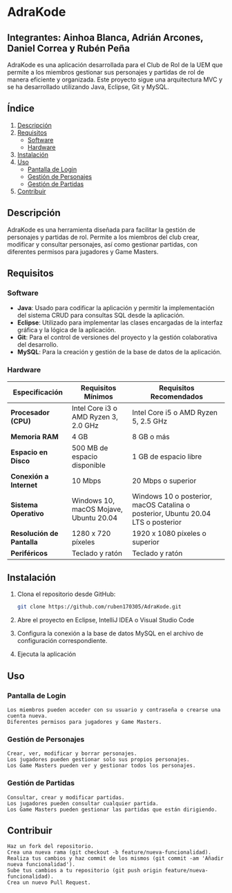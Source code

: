 
# AdraKode

## **Integrantes: Ainhoa Blanca, Adrián Arcones, Daniel Correa y Rubén Peña**

AdraKode es una aplicación desarrollada para el Club de Rol de la UEM que permite a los miembros gestionar sus personajes y partidas de rol de manera eficiente y organizada. Este proyecto sigue una arquitectura MVC y se ha desarrollado utilizando Java, Eclipse, Git y MySQL.

## Índice

1. [Descripción](#descripción)
2. [Requisitos](#requisitos)
   - [Software](#software)
   - [Hardware](#hardware)
3. [Instalación](#instalación)
4. [Uso](#uso)
   - [Pantalla de Login](#pantalla-de-login)
   - [Gestión de Personajes](#gestión-de-personajes)
   - [Gestión de Partidas](#gestión-de-partidas)
5. [Contribuir](#contribuir)

## Descripción

AdraKode es una herramienta diseñada para facilitar la gestión de personajes y partidas de rol. Permite a los miembros del club crear, modificar y consultar personajes, así como gestionar partidas, con diferentes permisos para jugadores y Game Masters.

## Requisitos

### Software

- **Java**: Usado para codificar la aplicación y permitir la implementación del sistema CRUD para consultas SQL desde la aplicación.
- **Eclipse**: Utilizado para implementar las clases encargadas de la interfaz gráfica y la lógica de la aplicación.
- **Git**: Para el control de versiones del proyecto y la gestión colaborativa del desarrollo.
- **MySQL**: Para la creación y gestión de la base de datos de la aplicación.

### Hardware

| Especificación         | Requisitos Mínimos                       | Requisitos Recomendados             |
|------------------------|------------------------------------------|-------------------------------------|
| **Procesador (CPU)**   | Intel Core i3 o AMD Ryzen 3, 2.0 GHz     | Intel Core i5 o AMD Ryzen 5, 2.5 GHz|
| **Memoria RAM**        | 4 GB                                     | 8 GB o más                          |
| **Espacio en Disco**   | 500 MB de espacio disponible             | 1 GB de espacio libre               |
| **Conexión a Internet**| 10 Mbps                                  | 20 Mbps o superior                  |
| **Sistema Operativo**  | Windows 10, macOS Mojave, Ubuntu 20.04   | Windows 10 o posterior, macOS Catalina o posterior, Ubuntu 20.04 LTS o posterior |
| **Resolución de Pantalla** | 1280 x 720 píxeles                   | 1920 x 1080 píxeles o superior      |
| **Periféricos**        | Teclado y ratón                          | Teclado y ratón                     |

## Instalación

1. Clona el repositorio desde GitHub:
   ```bash
   git clone https://github.com/ruben170305/AdraKode.git

2. Abre el proyecto en Eclipse, IntelliJ IDEA o Visual Studio Code

3. Configura la conexión a la base de datos MySQL en el archivo de configuración correspondiente.

4. Ejecuta la aplicación

## Uso

### Pantalla de Login

    Los miembros pueden acceder con su usuario y contraseña o crearse una cuenta nueva.
    Diferentes permisos para jugadores y Game Masters.

### Gestión de Personajes

    Crear, ver, modificar y borrar personajes.
    Los jugadores pueden gestionar solo sus propios personajes.
    Los Game Masters pueden ver y gestionar todos los personajes.

### Gestión de Partidas

    Consultar, crear y modificar partidas.
    Los jugadores pueden consultar cualquier partida.
    Los Game Masters pueden gestionar las partidas que están dirigiendo.

## Contribuir

    Haz un fork del repositorio.
    Crea una nueva rama (git checkout -b feature/nueva-funcionalidad).
    Realiza tus cambios y haz commit de los mismos (git commit -am 'Añadir nueva funcionalidad').
    Sube tus cambios a tu repositorio (git push origin feature/nueva-funcionalidad).
    Crea un nuevo Pull Request.
